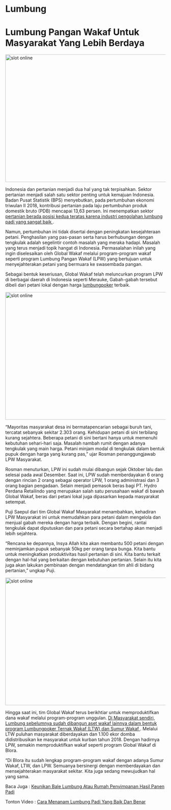 # Lumbung
<h1>Lumbung Pangan Wakaf Untuk Masyarakat Yang Lebih Berdaya</h1>

<a href='https://rebrand.ly/poker-online-4eafb'>
<img src='https://gojacksoft.imgix.net/lumbung/lumbung.jpg?w=1200&auto=compress' width='800' height='400' title='judi slot online' alt='slot online' border='none' /> </a>

Indonesia dan pertanian menjadi dua hal yang tak terpisahkan. Sektor pertanian menjadi salah satu sektor penting untuk kemajuan Indonesia. Badan Pusat Statistik (BPS) menyebutkan, pada pertumbuhan ekonomi triwulan II 2018, kontribusi pertanian pada laju pertumbuhan produk domestik bruto (PDB) mencapai 13,63 persen. Ini menempatkan sektor <a href="https://rebrand.ly/poker-online-4eafb">pertanian berada posisi kedua teratas karena industri pengolahan lumbung padi yang sangat baik </a>.

Namun, pertumbuhan ini tidak disertai dengan peningkatan kesejahteraan petani. Penghasilan yang pas-pasan serta harus berhubungan dengan tengkulak adalah segelintir contoh masalah yang meraka hadapi. Masalah yang terus menjadi topik hangat di Indonesia. Permasalahan inilah yang ingin diselesaikan oleh Global Wakaf melalui program-program wakaf seperti program Lumbung Pangan Wakaf (LPW) yang bertujuan untuk menyejahterakan petani yang bermuara ke swasembada pangan.

Sebagai bentuk keseriusan, Global Wakaf telah meluncurkan program LPW di berbagai daerah di Indonesia seperti Merauke, Gabah-gabah tersebut dibeli dari petani lokal dengan harga <a href="https://rebrand.ly/poker-indonesia-1d159">lumbungpoker</a> terbaik.

<a href='https://rebrand.ly/poker-online-4eafb'>
<img src='https://gojacksoft.imgix.net/lumbung/lumbung-1.jpg?w=1200&auto=compress' width='800' height='400' title='judi slot online' alt='slot online' border='none' /> </a>

“Mayoritas masyarakat desa ini bermatapencarian sebagai buruh tani, tercatat sebanyak sekitar 2.303 orang. Kehidupan petani di sini terbilang kurang sejahtera. Beberapa petani di sini bertani hanya untuk memenuhi kebutuhan sehari-hari saja. Masalah nambah rumit dengan adanya tengkulak yang main harga. Petani minjam modal di tengkulak dalam bentuk pupuk dengan harga yang kurang pas,” ujar Rosman penanggungjawab LPW Masyarakat.

Rosman menuturkan, LPW ini sudah mulai dibangun sejak Oktober lalu dan selesai pada awal Desember. Saat ini, LPW sudah memberdayakan 6 orang dengan rincian 2 orang sebagai operator LPW, 1 orang administrasi dan 3 orang bagian pengadaan. Selain menjadi pemasok beras bagi PT. Hydro Perdana Retailindo yang merupakan salah satu perusahaan wakaf di bawah Global Wakaf, beras dari petani lokal juga dipasarkan kepada masyarakat setempat.

Puji Saepul dari tim Global Wakaf Masyarakat menambahkan, kehadiran LPW Masyarakat ini untuk memudahkan para petani dalam mengelola dan menjual gabah mereka dengan harga terbaik. Dengan begini, rantai tengkulak dapat diputuskan dan para petani secara bertahap akan menjadi lebih sejahtera.

“Rencana ke depannya, Insya Allah kita akan membantu 500 petani dengan meminjamkan pupuk sebanyak 50kg per orang tanpa bunga. Kita bantu untuk meningkatkan produktivitas hasil pertanian di sini. Kita bantu terkait dengan hal-hal yang berkaitan dengan kebutuhan pertanian. Selain itu kita juga akan lakukan pembinaan dengan mendatangkan tim ahli di bidang pertanian,” ungkap Puji.

<a href='https://rebrand.ly/poker-online-4eafb'>
<img src='https://gojacksoft.imgix.net/lumbung/logo-lumbungpoker.png?w=900&auto=compress' width='800' height='400' title='judi slot online' alt='slot online' border='none' /> </a>

Hingga saat ini, tim Global Wakaf terus berikhtiar untuk memproduktifkan dana wakaf melalui program-program unggulan. <a href="https://rebrand.ly/poker-online-4eafb">Di Masyarakat sendiri, Lumbung sebelumnya sudah dibangun aset wakaf lainnya dalam bentuk program Lumbungpoker Ternak Wakaf (LTW) dan Sumur Wakaf </a>. Melalui LTW puluhan masyarakat diberdayakan dan 1.100 ekor domba didistribusikan ke masyarakat untuk kurban tahun 2018. Dengan hadirnya LPW, semakin memproduktifkan wakaf seperti program Global Wakaf di Blora.

“Di Blora itu sudah lengkap program-program wakaf dengan adanya Sumur Wakaf, LTW, dan LPW. Semuanya bersinergi dengan memberdayakan dan mensejahterakan masyarakat sekitar. Kita juga sedang mewujudkan hal yang sama. 

Baca Juga : <a href="https://www.fbioyf.unr.edu.ar/evirtual/blog/index.php?userid=68430">Keunikan Bale Lumbung Atau Rumah Penyimpanan Hasil Panen Padi </a>

Tonton Video : <a href="https://www.youtube.com/watch?v=6qTb2yRa4ZQ&feature">Cara Menanam Lumbung Padi Yang Baik Dan Benar </a>

